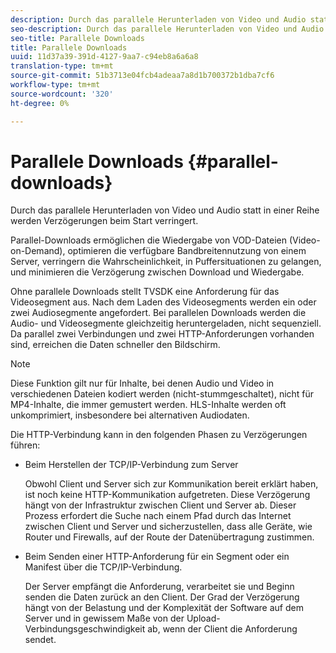 ```yaml
---
description: Durch das parallele Herunterladen von Video und Audio statt in einer Reihe werden Verzögerungen beim Start verringert.
seo-description: Durch das parallele Herunterladen von Video und Audio statt in einer Reihe werden Verzögerungen beim Start verringert.
seo-title: Parallele Downloads
title: Parallele Downloads
uuid: 11d37a39-391d-4127-9aa7-c94eb8a6a6a8
translation-type: tm+mt
source-git-commit: 51b3713e04fcb4adeaa7a8d1b700372b1dba7cf6
workflow-type: tm+mt
source-wordcount: '320'
ht-degree: 0%

---
```



# Parallele Downloads {#parallel-downloads}

Durch das parallele Herunterladen von Video und Audio statt in einer Reihe werden Verzögerungen beim Start verringert.

Parallel-Downloads ermöglichen die Wiedergabe von VOD-Dateien (Video-on-Demand), optimieren die verfügbare Bandbreitennutzung von einem Server, verringern die Wahrscheinlichkeit, in Puffersituationen zu gelangen, und minimieren die Verzögerung zwischen Download und Wiedergabe.

<!-- 

Removed as part of "no DASH use cases" for 2.5.1, May 31st, 2017 release.
<p>Parallel downloads allows DASH video-on-demand (VOD) files to be played, optimizes the available bandwidth usage from a server, lowers the probability of getting into buffer under-run situations, and minimizes the delay between download and playback. </p>

 -->

Ohne parallele Downloads stellt TVSDK eine Anforderung für das Videosegment aus. Nach dem Laden des Videosegments werden ein oder zwei Audiosegmente angefordert. Bei parallelen Downloads werden die Audio- und Videosegmente gleichzeitig heruntergeladen, nicht sequenziell. Da parallel zwei Verbindungen und zwei HTTP-Anforderungen vorhanden sind, erreichen die Daten schneller den Bildschirm.

>[!NOTE]
>
>Diese Funktion gilt nur für Inhalte, bei denen Audio und Video in verschiedenen Dateien kodiert werden (nicht-stummgeschaltet), nicht für MP4-Inhalte, die immer gemustert werden. HLS-Inhalte werden oft unkomprimiert, insbesondere bei alternativen Audiodaten.

<!-- 

See comment above (DASH use case removed).

  This feature applies only to content where the audio and video are encoded into different files (unmuxed content) and does not apply to MP4 content, which is always muxed. Most DASH content is unmuxed, and HLS content is often unmuxed, especially with alternate audio. 
-->

Die HTTP-Verbindung kann in den folgenden Phasen zu Verzögerungen führen:

* Beim Herstellen der TCP/IP-Verbindung zum Server

   Obwohl Client und Server sich zur Kommunikation bereit erklärt haben, ist noch keine HTTP-Kommunikation aufgetreten. Diese Verzögerung hängt von der Infrastruktur zwischen Client und Server ab. Dieser Prozess erfordert die Suche nach einem Pfad durch das Internet zwischen Client und Server und sicherzustellen, dass alle Geräte, wie Router und Firewalls, auf der Route der Datenübertragung zustimmen.
* Beim Senden einer HTTP-Anforderung für ein Segment oder ein Manifest über die TCP/IP-Verbindung.

   Der Server empfängt die Anforderung, verarbeitet sie und Beginn senden die Daten zurück an den Client. Der Grad der Verzögerung hängt von der Belastung und der Komplexität der Software auf dem Server und in gewissem Maße von der Upload-Verbindungsgeschwindigkeit ab, wenn der Client die Anforderung sendet.